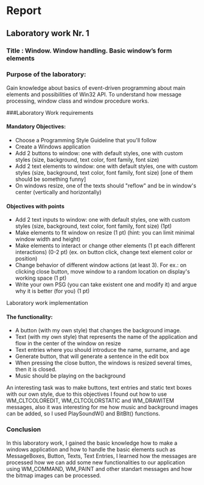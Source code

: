 # Report
## Laboratory work Nr. 1
### Title : Window. Window handling. Basic window’s form elements

### Purpose of the laboratory:
Gain knowledge about basics of event-driven programming about main elements and possibilities of Win32 API. To understand how message processing, window class and window procedure works.

###Laboratory Work requirements
#### Mandatory Objectives:
* Choose a Programming Style Guideline that you'll follow
* Create a Windows application
* Add 2 buttons to window: one with default styles, one with custom styles (size, background, text color, font family, font size)
* Add 2 text elements to window: one with default styles, one with custom styles (size, background, text color, font family, font size) [one of them should be something funny]
* On windows resize, one of the texts should "reflow" and be in window's center (vertically and horizontally)

#### Objectives with points
* Add 2 text inputs to window: one with default styles, one with custom styles (size, background, text color, font family, font size) (1pt)
* Make elements to fit window on resize (1 pt) (hint: you can limit minimal window width and height)
* Make elements to interact or change other elements (1 pt each different interactions) (0-2 pt) (ex. on button click, change text element color or position)
* Change behavior of different window actions (at least 3). For ex.: on clicking close button, move window to a random location on display's working space (1 pt)
* Write your own PSG (you can take existent one and modify it) and argue why it is better (for you) (1 pt)

Laboratory work implementation
#### The functionality:
* A button (with my own style) that changes the background image.
* Text (with my own style) that represents the name of the application and flow in the center of the window on resize
* Text entries where you should introduce the name, surname, and age
* Generate button, that will generate a sentence in the edit box
* When pressing the close button, the windows is resized several times, then it is closed.
* Music should be playing on the background

An interesting task was to make buttons, text entries and static text boxes with our own style, due to this objectives I found out how to use WM_CLTCOLOREDIT, WM_CLTCOLORSTATIC and WM_DRAWITEM messages, also it was  interesting for me how music and background images can be added, so I used PlaySoundW() and BitBlt() functions.


### Conclusion
In this laboratory work, I gained the basic knowledge how to make a windows application and how to handle the basic elements such as MessageBoxes, Button, Texts, Text Entries, I learned how the messages are processed how we can add some new functionalities to our application using WM_COMMAND, WM_PAINT and other standart messages and how the bitmap images can be processed.
